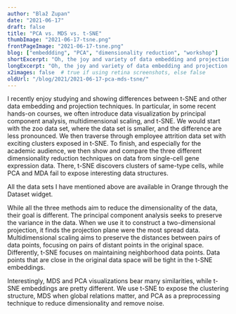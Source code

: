 ```yaml
---
author: "Blaž Zupan"
date: "2021-06-17"
draft: false
title: "PCA vs. MDS vs. t-SNE"
thumbImage: "2021-06-17-tsne.png"
frontPageImage: "2021-06-17-tsne.png"
blog: ["embeddding", "PCA", "dimensionality reduction", "workshop"]
shortExcerpt: "Oh, the joy and variety of data embedding and projection techniques!"
longExcerpt: "Oh, the joy and variety of data embedding and projection techniques!"
x2images: false  # true if using retina screenshots, else false
oldUrl: "/blog/2021/2021-06-17-pca-mds-tsne/"
---
```


I recently enjoy studying and showing differences between t-SNE and other data embedding and projection techniques. In particular, in some recent hands-on courses, we often introduce data visualization by principal component analysis, multidimensional scaling, and t-SNE. We would start with the zoo data set, where the data set is smaller, and the difference are less pronounced. We then traverse through employee attrition data set with exciting clusters exposed in t-SNE. To finish, and especially for the academic audience, we then show and compare the three different dimensionality reduction techniques on data from single-cell gene expression data. There, t-SNE discovers clusters of same-type cells, while PCA and MDA fail to expose interesting data structures.

<WindowScreenshot src="2021-06-17-mds-and-tsne.png" />

All the data sets I have mentioned above are available in Orange through the Dataset widget.

While all the three methods aim to reduce the dimensionality of the data, their goal is different. The principal component analysis seeks to preserve the variance in the data. When we use it to construct a two-dimensional projection, it finds the projection plane were the most spread data. Multidimensional scaling aims to preserve the distances between pairs of data points, focusing on pairs of distant points in the original space. Differently, t-SNE focuses on maintaining neighborhood data points. Data points that are close in the original data space will be tight in the t-SNE embeddings. 

Interestingly, MDS and PCA visualizations bear many similarities, while t-SNE embeddings are pretty different. We use t-SNE to expose the clustering structure, MDS when global relations matter, and PCA as a preprocessing technique to reduce dimensionality and remove noise.